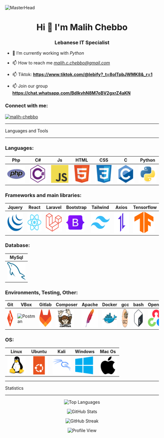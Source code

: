 <img src="https://user-images.githubusercontent.com/74038190/225813708-98b745f2-7d22-48cf-9150-083f1b00d6c9.gif" alt="MasterHead" height="400" width="100%">

<h1 align="center">Hi 👋  I'm Malih Chebbo</h1>

<h3 align="center">Lebanese IT Specialist</h3>


- 🌱 I’m currently working with *Python*

- 📫 How to reach me *malih.c.chebbo@gmail.com*
- 📫 Tiktok: **https://www.tiktok.com/@lebify?_t=8olTpbJWMK8&_r=1**
- 📫 Join our group **https://chat.whatsapp.com/BdlkvhN8M7oBV2gxrZ4aKN**

<h3 align="left">Connect with me:</h3>
<p align="left">
<a href="https://www.linkedin.com/in/malih-chebbo" target="blank"><img align="center" src="https://raw.githubusercontent.com/rahuldkjain/github-profile-readme-generator/master/src/images/icons/Social/linked-in-alt.svg" alt="malih-chebbo" height="30" width="40" /></a>
</p>

<hr>
Languages and Tools 
<hr>
<div>

### Languages:
| Php | C# | Js | HTML | CSS | C | Python |
|----------|----------|----------|-----|-----|-----|-----|
|  <img src="https://github.com/devicons/devicon/blob/master/icons/php/php-original.svg" title="Python"  alt="Python" width="60" height="60"/> |  <img src="https://github.com/devicons/devicon/blob/master/icons/csharp/csharp-line.svg" title="C"  alt="C" width="60" height="60"/> |  <img src="https://github.com/devicons/devicon/blob/master/icons/javascript/javascript-original.svg" title="JavaScript" alt="JavaScript" width="60" height="60"/> |  <img src="https://github.com/devicons/devicon/blob/master/icons/html5/html5-original.svg" title="HTML" alt="HTML" width="60" height="60"/>| <img src="https://github.com/devicons/devicon/blob/master/icons/css3/css3-original.svg" title="CSS3" alt="CSS3" width="60" height="60"/>| <img src="https://github.com/devicons/devicon/blob/master/icons/c/c-original.svg" title="C" alt="C" width="60" height="60"/>|<img src="https://github.com/devicons/devicon/blob/master/icons/python/python-original.svg" title="Python" alt="Python" width="60" height="60"/>|
### Frameworks and main libraries:

| Jquery | React | Laravel | Bootstrap | Tailwind | Axios | Tensorflow
|----------|----------|----------|----------|----------|----------|----------|
|  <img src="https://github.com/devicons/devicon/blob/master/icons/jquery/jquery-original.svg" title="Jquery"  alt="Jquery" width="60" height="60"/>|  <img src="https://github.com/devicons/devicon/blob/master/icons/react/react-original.svg" title="React"  alt="React" width="60" height="60"/>| <img src="https://github.com/devicons/devicon/blob/master/icons/laravel/laravel-original.svg" title="Laravel" alt="Laravel" width="60" height="60"/>| <img src="https://github.com/devicons/devicon/blob/master/icons/bootstrap/bootstrap-original.svg" title="Bootstrap" alt="Bootstrap" width="60" height="60"/>| <img src="https://github.com/devicons/devicon/blob/master/icons/tailwindcss/tailwindcss-original.svg" title="Tailwind" alt="Tailwind" width="70" height="70"/>| <img src="https://github.com/devicons/devicon/blob/master/icons/axios/axios-plain.svg" title="Axios" alt="Axios" width="70" height="70"/>| <img src="https://github.com/devicons/devicon/blob/master/icons/tensorflow/tensorflow-original.svg" title="Tensorflow" alt="Tensorflow" width="70" height="70"/>|

### Database:

| MySql |
|----------|
| <img src="https://github.com/devicons/devicon/blob/master/icons/mysql/mysql-original.svg" title="mySql" alt="mySql" width="60" height="60"/> | 

### Environments, Testing, Other:

| Git | VBox | Gitlab | Composer | Apache | Docker | gcc | bash | OpenCv | Filezilla | Puty | Powershell
|----------|----------|----------|----------|----------|----------|----------|----------|----------|----------|----------|----------|
|<img src="https://github.com/devicons/devicon/blob/master/icons/git/git-original.svg" title="Git" alt="Git" width="55" height="55"/>| <img src="https://banner2.cleanpng.com/20190501/xvt/kisspng-computer-icons-virtualbox-portable-network-graphic-virtualbox-icon-of-line-style-available-in-svg-5cca247f73f9e3.6112721115567514874751.jpg" title="Postman" alt="Postman" width="55" height="55"/>| <img src="https://github.com/devicons/devicon/blob/master/icons/gitlab/gitlab-original.svg" title="Nodejs" alt="Nodejs" width="60" height="60"/>|<img src="https://github.com/devicons/devicon/blob/master/icons/composer/composer-original.svg" title="Composer" alt="Composer" width="60" height="60"/>| <img src="https://github.com/devicons/devicon/blob/master/icons/apache/apache-original.svg" title="Apache" alt="Apache" width="60" height="60"/>| <img src="https://github.com/devicons/devicon/blob/master/icons/docker/docker-original.svg" title="Docker" alt="Docker" width="60" height="60"/>| <img src="https://github.com/devicons/devicon/blob/master/icons/gcc/gcc-original.svg" title="gcc" alt="gcc" width="60" height="60"/>| <img src="https://github.com/devicons/devicon/blob/master/icons/bash/bash-original.svg" title="bash" alt="bash" width="60" height="60"/>| <img src="https://github.com/devicons/devicon/blob/master/icons/opencv/opencv-original.svg" title="opencv" alt="opencv" width="60" height="60"/>| <img src="https://github.com/devicons/devicon/blob/master/icons/filezilla/filezilla-original.svg" title="filezilla" alt="filezilla" width="60" height="60"/>| <img src="https://github.com/devicons/devicon/blob/master/icons/putty/putty-original.svg" title="puty" alt="puty" width="60" height="60"/>| <img src="https://github.com/devicons/devicon/blob/master/icons/powershell/powershell-original.svg" title="powershell" alt="powershell" width="60" height="60"/>| 




### OS:

| Linux | Ubuntu | Kali | Windows | Mac Os
|----------|----------|----------|----------|----------|
| <img src="https://github.com/devicons/devicon/blob/master/icons/linux/linux-original.svg" title="Linux" alt="Linux" width="60" height="60"/> | <img src="https://github.com/devicons/devicon/blob/master/icons/ubuntu/ubuntu-original.svg" title="Ubuntu" alt="Ubuntu" width="60" height="60"/> | <img src="https://github.com/canaleal/devicon/blob/new-icon-kali-linux/icons/kalilinux/kalilinux-original-wordmark.svg" title="Linux" alt="Linux" width="60" height="60"/> |<img src="https://github.com/devicons/devicon/blob/master/icons/windows8/windows8-original.svg" title="Windows" alt="Windows" width="60" height="60"/> |<img src="https://github.com/devicons/devicon/blob/master/icons/apple/apple-original.svg" title="Apple" alt="Apple" width="60" height="60"/> |


<hr>
Statistics 
<hr>
<p align="center">
  <img src="" alt="Top Languages" />
</p>

<p align="center">
  <img src="" alt="GitHub Stats" />
</p>

<p align="center">
  <img src="" alt="GitHub Streak" />
</p>

<p align="center">
  <img src="" alt="Profile View" />
</p>
